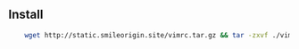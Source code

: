 ## Install
```bash
    wget http://static.smileorigin.site/vimrc.tar.gz && tar -zxvf ./vimrc.tar.gz -C ~
```

